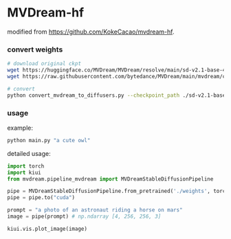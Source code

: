 # MVDream-hf

modified from https://github.com/KokeCacao/mvdream-hf.

### convert weights
```bash
# download original ckpt
wget https://huggingface.co/MVDream/MVDream/resolve/main/sd-v2.1-base-4view.pt
wget https://raw.githubusercontent.com/bytedance/MVDream/main/mvdream/configs/sd-v2-base.yaml

# convert
python convert_mvdream_to_diffusers.py --checkpoint_path ./sd-v2.1-base-4view.pt --dump_path ./weights --original_config_file ./sd-v2-base.yaml --half --to_safetensors --test
```

### usage

example:
```bash
python main.py "a cute owl"
```

detailed usage:
```python
import torch
import kiui
from mvdream.pipeline_mvdream import MVDreamStableDiffusionPipeline

pipe = MVDreamStableDiffusionPipeline.from_pretrained('./weights', torch_dtype=torch.float16)
pipe = pipe.to("cuda")

prompt = "a photo of an astronaut riding a horse on mars"
image = pipe(prompt) # np.ndarray [4, 256, 256, 3]

kiui.vis.plot_image(image)
```